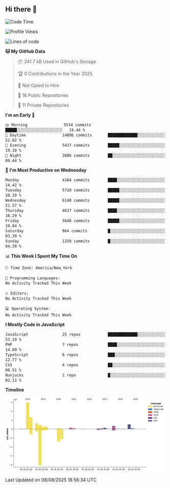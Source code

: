 ## Hi there 👋

<!--START_SECTION:waka-->
![Code Time](http://img.shields.io/badge/Code%20Time-357%20hrs%205%20mins-blue)

![Profile Views](http://img.shields.io/badge/Profile%20Views-1-blue)

![Lines of code](https://img.shields.io/badge/From%20Hello%20World%20I%27ve%20Written-74.8%20million%20lines%20of%20code-blue)

**🐱 My GitHub Data** 

> 📦 241.7 kB Used in GitHub's Storage 
 > 
> 🏆 0 Contributions in the Year 2025
 > 
> 🚫 Not Opted to Hire
 > 
> 📜 18 Public Repositories 
 > 
> 🔑 11 Private Repositories 
 > 
**I'm an Early 🐤** 

```text
🌞 Morning                5534 commits        █████░░░░░░░░░░░░░░░░░░░░   19.44 % 
🌆 Daytime                14806 commits       █████████████░░░░░░░░░░░░   52.02 % 
🌃 Evening                5437 commits        █████░░░░░░░░░░░░░░░░░░░░   19.10 % 
🌙 Night                  2686 commits        ██░░░░░░░░░░░░░░░░░░░░░░░   09.44 % 
```
📅 **I'm Most Productive on Wednesday** 

```text
Monday                   4104 commits        ████░░░░░░░░░░░░░░░░░░░░░   14.42 % 
Tuesday                  5720 commits        █████░░░░░░░░░░░░░░░░░░░░   20.10 % 
Wednesday                6140 commits        █████░░░░░░░░░░░░░░░░░░░░   21.57 % 
Thursday                 4637 commits        ████░░░░░░░░░░░░░░░░░░░░░   16.29 % 
Friday                   5648 commits        █████░░░░░░░░░░░░░░░░░░░░   19.84 % 
Saturday                 964 commits         █░░░░░░░░░░░░░░░░░░░░░░░░   03.39 % 
Sunday                   1250 commits        █░░░░░░░░░░░░░░░░░░░░░░░░   04.39 % 
```


📊 **This Week I Spent My Time On** 

```text
🕑︎ Time Zone: America/New_York

💬 Programming Languages: 
No Activity Tracked This Week

🔥 Editors: 
No Activity Tracked This Week

💻 Operating System: 
No Activity Tracked This Week
```

**I Mostly Code in JavaScript** 

```text
JavaScript               25 repos            █████████████░░░░░░░░░░░░   53.19 % 
PHP                      7 repos             ████░░░░░░░░░░░░░░░░░░░░░   14.89 % 
TypeScript               6 repos             ███░░░░░░░░░░░░░░░░░░░░░░   12.77 % 
CSS                      4 repos             ██░░░░░░░░░░░░░░░░░░░░░░░   08.51 % 
Nunjucks                 1 repo              █░░░░░░░░░░░░░░░░░░░░░░░░   02.13 % 
```



**Timeline**

![Lines of Code chart](https://raw.githubusercontent.com/wilbertcaba/wilbertcaba/main/assets/bar_graph.png)


 Last Updated on 08/08/2025 18:56:34 UTC
<!--END_SECTION:waka-->

<!--
**wilbertcaba/wilbertcaba** is a ✨ _special_ ✨ repository because its `README.md` (this file) appears on your GitHub profile.

Here are some ideas to get you started:

- 🔭 I’m currently working on ...
- 🌱 I’m currently learning ...
- 👯 I’m looking to collaborate on ...
- 🤔 I’m looking for help with ...
- 💬 Ask me about ...
- 📫 How to reach me: ...
- 😄 Pronouns: ...
- ⚡ Fun fact: ...
-->
